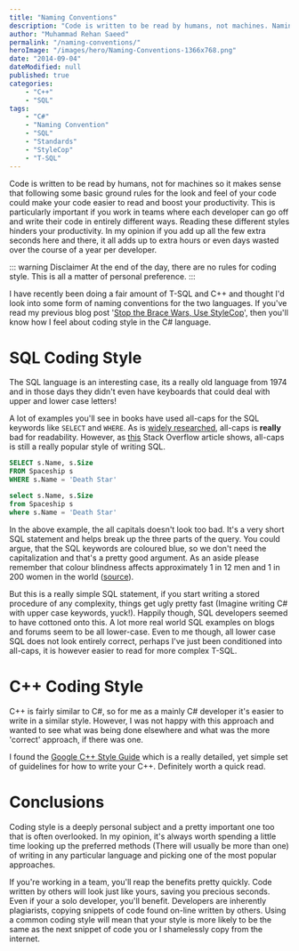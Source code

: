 ```yaml
---
title: "Naming Conventions"
description: "Code is written to be read by humans, not machines. Naming conventions and standard code styling can boost productivity, particularly if working in teams."
author: "Muhammad Rehan Saeed"
permalink: "/naming-conventions/"
heroImage: "/images/hero/Naming-Conventions-1366x768.png"
date: "2014-09-04"
dateModified: null
published: true
categories:
    - "C++"
    - "SQL"
tags:
    - "C#"
    - "Naming Convention"
    - "SQL"
    - "Standards"
    - "StyleCop"
    - "T-SQL"
---
```


Code is written to be read by humans, not for machines so it makes sense that following some basic ground rules for the look and feel of your code could make your code easier to read and boost your productivity. This is particularly important if you work in teams where each developer can go off and write their code in entirely different ways. Reading these different styles hinders your productivity. In my opinion if you add up all the few extra seconds here and there, it all adds up to extra hours or even days wasted over the course of a year per developer.

::: warning Disclaimer
At the end of the day, there are no rules for coding style. This is all a matter of personal preference.
:::

I have recently been doing a fair amount of T-SQL and C++ and thought I'd look into some form of naming conventions for the two languages. If you've read my previous blog post '[Stop the Brace Wars, Use StyleCop](/stop-brace-wars-use-stylecop/)', then you'll know how I feel about coding style in the C# language.

# SQL Coding Style

The SQL language is an interesting case, its a really old language from 1974 and in those days they didn't even have keyboards that could deal with upper and lower case letters!

A lot of examples you'll see in books have used all-caps for the SQL keywords like `SELECT` and `WHERE`. As is [widely researched](http://en.wikipedia.org/wiki/All_caps#cite_note-autogenerated62-4), all-caps is **really** bad for readability. However, as [this](http://stackoverflow.com/questions/608196/why-should-i-capitalize-my-sql-keywords) Stack Overflow article shows, all-caps is still a really popular style of writing SQL.

```sql
SELECT s.Name, s.Size
FROM Spaceship s
WHERE s.Name = 'Death Star'
```

```sql
select s.Name, s.Size
from Spaceship s
where s.Name = 'Death Star'
```

In the above example, the all capitals doesn't look too bad. It's a very short SQL statement and helps break up the three parts of the query. You could argue, that the SQL keywords are coloured blue, so we don't need the capitalization and that's a pretty good argument. As an aside please remember that colour blindness affects approximately 1 in 12 men and 1 in 200 women in the world ([source](http://en.wikipedia.org/wiki/Color_blindness)).

But this is a really simple SQL statement, if you start writing a stored procedure of any complexity, things get ugly pretty fast (Imagine writing C# with upper case keywords, yuck!). Happily though, SQL developers seemed to have cottoned onto this. A lot more real world SQL examples on blogs and forums seem to be all lower-case. Even to me though, all lower case SQL does not look entirely correct, perhaps I've just been conditioned into all-caps, it is however easier to read for more complex T-SQL.

# C++ Coding Style

C++ is fairly similar to C#, so for me as a mainly C# developer it's easier to write in a similar style. However, I was not happy with this approach and wanted to see what was being done elsewhere and what was the more 'correct' approach, if there was one.

I found the [Google C++ Style Guide](http://google-styleguide.googlecode.com/svn/trunk/cppguide.xml) which is a really detailed, yet simple set of guidelines for how to write your C++. Definitely worth a quick read.

# Conclusions

Coding style is a deeply personal subject and a pretty important one too that is often overlooked. In my opinion, it's always worth spending a little time looking up the preferred methods (There will usually be more than one) of writing in any particular language and picking one of the most popular approaches.

If you're working in a team, you'll reap the benefits pretty quickly. Code written by others will look just like yours, saving you precious seconds. Even if your a solo developer, you'll benefit. Developers are inherently plagiarists, copying snippets of code found on-line written by others. Using a common coding style will mean that your style is more likely to be the same as the next snippet of code you or I shamelessly copy from the internet.
